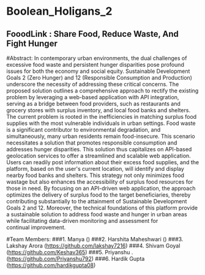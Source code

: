 # Boolean_Holigans_2
## FooodLink : Share Food, Reduce Waste, And Fight Hunger

#Abstract:
In contemporary urban environments, the dual challenges of excessive food waste and persistent hunger disparities pose profound issues for both the economy and social equity. Sustainable Development Goals 2 (Zero Hunger) and 12 (Responsible Consumption and Production) underscore the necessity of addressing these critical concerns. The proposed solution outlines a comprehensive approach to rectify the existing problem by leveraging a web-based application with API integration, serving as a bridge between food providers, such as restaurants and grocery stores with surplus inventory, and local food banks and shelters. The current problem is rooted in the inefficiencies in matching surplus food supplies with the most vulnerable individuals in urban settings. Food waste is a significant contributor to environmental degradation, and simultaneously, many urban residents remain food-insecure. This scenario necessitates a solution that promotes responsible consumption and addresses hunger disparities. This solution thus capitalizes on API-based geolocation services to offer a streamlined and scalable web application. Users can readily post information about their excess food supplies, and the platform, based on the user's current location, will identify and display nearby food banks and shelters. This strategy not only minimizes food wastage but also enhances the accessibility of surplus food resources for those in need. By focusing on an API-driven web application, the approach optimizes the delivery of surplus food to the target beneficiaries, thereby contributing substantially to the attainment of Sustainable Development Goals 2 and 12. Moreover, the technical foundations of this platform provide a sustainable solution to address food waste and hunger in urban areas while facilitating data-driven monitoring and assessment for continual improvement.

#Team Members:
###1. Manya ()
###2. Harshita Maheshwari ()
###3. Lakshay Arora (https://github.com/lakshay7216)
###4. Shivam Goyal (https://github.com/Keshav365)
###5. Priyanshu .(https://github.com/Priyanshu792)
###6. Hardik Gupta (https://github.com/hardikgupta08)

